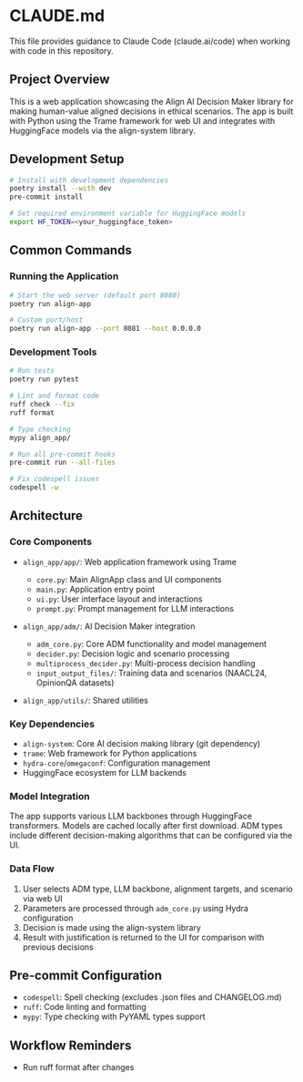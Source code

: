 # CLAUDE.md

This file provides guidance to Claude Code (claude.ai/code) when working with code in this repository.

## Project Overview
This is a web application showcasing the Align AI Decision Maker library for making human-value aligned decisions in ethical scenarios. The app is built with Python using the Trame framework for web UI and integrates with HuggingFace models via the align-system library.

## Development Setup
```bash
# Install with development dependencies
poetry install --with dev
pre-commit install

# Set required environment variable for HuggingFace models
export HF_TOKEN=<your_huggingface_token>
```

## Common Commands

### Running the Application
```bash
# Start the web server (default port 8080)
poetry run align-app

# Custom port/host
poetry run align-app --port 8081 --host 0.0.0.0
```

### Development Tools
```bash
# Run tests
poetry run pytest

# Lint and format code
ruff check --fix
ruff format

# Type checking
mypy align_app/

# Run all pre-commit hooks
pre-commit run --all-files

# Fix codespell issues
codespell -w
```

## Architecture

### Core Components
- `align_app/app/`: Web application framework using Trame
  - `core.py`: Main AlignApp class and UI components
  - `main.py`: Application entry point
  - `ui.py`: User interface layout and interactions
  - `prompt.py`: Prompt management for LLM interactions

- `align_app/adm/`: AI Decision Maker integration
  - `adm_core.py`: Core ADM functionality and model management
  - `decider.py`: Decision logic and scenario processing
  - `multiprocess_decider.py`: Multi-process decision handling
  - `input_output_files/`: Training data and scenarios (NAACL24, OpinionQA datasets)

- `align_app/utils/`: Shared utilities

### Key Dependencies
- `align-system`: Core AI decision making library (git dependency)
- `trame`: Web framework for Python applications
- `hydra-core`/`omegaconf`: Configuration management
- HuggingFace ecosystem for LLM backends

### Model Integration
The app supports various LLM backbones through HuggingFace transformers. Models are cached locally after first download. ADM types include different decision-making algorithms that can be configured via the UI.

### Data Flow
1. User selects ADM type, LLM backbone, alignment targets, and scenario via web UI
2. Parameters are processed through `adm_core.py` using Hydra configuration
3. Decision is made using the align-system library
4. Result with justification is returned to the UI for comparison with previous decisions

## Pre-commit Configuration
- `codespell`: Spell checking (excludes .json files and CHANGELOG.md)
- `ruff`: Code linting and formatting
- `mypy`: Type checking with PyYAML types support

## Workflow Reminders
- Run ruff format after changes